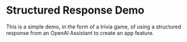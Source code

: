 # Structured Response Demo

This is a simple demo, in the form of a trivia game, of using a structured response from an OpenAI Assistant to create an app feature.

